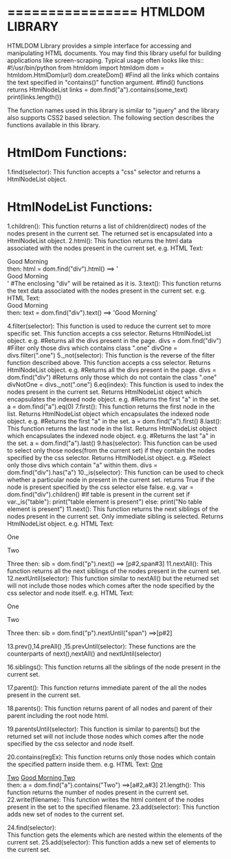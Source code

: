 ================
HTMLDOM LIBRARY
================

HTMLDOM Library provides a simple interface for accessing and manipulating HTML documents.
You may find this library useful for building applications like screen-scraping. Typical 
usage often looks like this::
	#!/usr/bin/python
	from htmldom import htmldom	
	dom = htmldom.HtmlDom(url)
	dom.createDom()
	#Find all the links which contains the text specified in "contains()" function argument.
	#find() functions returns HtmlNodeList
	links = dom.find("a").contains(some_text)
	print(links.length())

The function names used in this library is similar to "jquery" and the library also supports CSS2 based selection.
The following section describes the functions available in this library.

HtmlDom Functions:
==================

1.find(selector): 
		  This function accepts a "css" selector and returns a HtmlNodeList object.

HtmlNodeList Functions:
=======================

1.children():
		This function returns a list of children(direct) nodes of the nodes present in the current set.
		The returned set is encapsulated into a HtmlNodeList object.
2.html():
		This function returns the html data associated with the nodes present in the current set.
		e.g.
		HTML Text:
			<div>Good <span>Morning</span> </div>
		then:
			html = dom.find("div").html()
			==> '<div>Good <span>Morning</span> </div>' #The enclosing "div" will be retained as it is.
3.text():
		This function returns the text data associated with the nodes present in the current set.
		e.g.
		HTML Text:
			<div>Good <span>Morning</span> </div>
		then:
			text = dom.find("div").text()
			==> 'Good Morning'
			
4.filter(selector):
		 	This function is used to reduce the current set to more specific set.
		 	This function accepts a css selector.
		 	Returns HtmlNodeList object.
		 	e.g.
		 	#Returns all the divs present in the page.
		 	divs = dom.find("div")
			#Filter only those divs which contains class ".one"
			divOne = divs.filter(".one")
5._not(selector):
			This function is the reverse of the filter function described above.
			This function accepts a css selector.
			Returns HtmlNodeList object.
			e.g.
			#Returns all the divs present in the page.
			divs = dom.find("div")
			#Returns only those which do not contain the class ".one"
			divNotOne = divs._not(".one")
6.eq(index):
			This function is used to index the nodes present in the current set.
			Returns HtmlNodeList object which encapsulates the indexed node object.
			e.g.
			#Returns the first "a" in the set.
			a = dom.find("a").eq(0)
7.first():
			This function returns the first node in the list.
			Returns HtmlNodeList object which encapsulates the indexed node object.
			e.g.
			#Returns the first "a" in the set.
			a = dom.find("a").first()
8.last():
			This function returns the last node in the list.
			Returns HtmlNodeList object which encapsulates the indexed node object.
			e.g.
			#Returns the last "a" in the set.
			a = dom.find("a").last()
9.has(selector):
			This function can be used to select only those nodes(from the current set) if they
			contain the nodes specified by the css selector.
			Returns HtmlNodeList object.
			e.g.
			#Select only those divs which contain "a" within them.
			divs = dom.find("div").has("a")
10._is(selector):
			This function can be used to check whether a particular node in present in the current set.
			returns True if the node is present specified by the css selector else false.
			e.g.
			var = dom.find("div").children()
			#If table is present in the current set
			if var._is("table"):
				print("table element is present")
			else:
				print("No table element is present")
11.next():
			This function returns the next siblings of the nodes present in the current set.
			Only immediate sibling is selected.
			Returns HtmlNodeList object.
			e.g.
			HTML Text:
				<p id='1'>One</p>
				<p id='2'>Two</p>
				<span id='3'>Three</span>
			then:
				sib = dom.find("p").next()
				==> [p#2,span#3]
11.nextAll():
			This function returns all the next siblings of the nodes present in the current set.
12.nextUntil(selector):
			This function similar to nextAll() but the returned set will not include those nodes which 
			comes after the node specified by the css selector and node itself.
			e.g.
			HTML Text:
				<p id='1'>One</p>
				<p id='2'>Two</p>
				<span id='3'>Three</span>
			then:
				sib = dom.find("p").nextUntil("span")
				==>[p#2]
				
13.prev(),14.preAll()
,15.prevUntil(selector):
			These functions are the counterparts of next(),nextAll() and nextUntil(selector)
			
16.siblings():
		        This function returns all the siblings of the node present in the current set.
		
17.parent():
			This function returns immediate parent of the all the nodes present in the current set.
		
18.parents():
			This function returns parent of all nodes and parent of their parent including the root node html.
		
19.parentsUntil(selector):
			This function is similar to parents() but the returned set will not include those 
			nodes which comes after the node specified by the css selector and node itself.
			
20.contains(regEx):
			This function returns only those nodes which contain the specified pattern inside them.
			e.g.
			HTML Text:
				   <a href="" id='1'>One</a>
				   <div>
				       <a href="" id='2'>Two</a>
				       <a href="" id='3'>Good Morning Two</a>
				   </div>
			then:
				a = dom.find("a").contains("Two")
				==>[a#2,a#3]
21.length():
			This function returns the number of nodes present in the current set.
22.write(filename):
			This function writes the html content of the nodes present in the set to the specified filename.
23.add(selector):
			This function adds new set of nodes to the current set.
			
24.find(selector):      
			This function gets the elements which are nested 
                        within the elements of the current set.
25.add(selector):
			This function adds a new set of elements to the current set.                  
